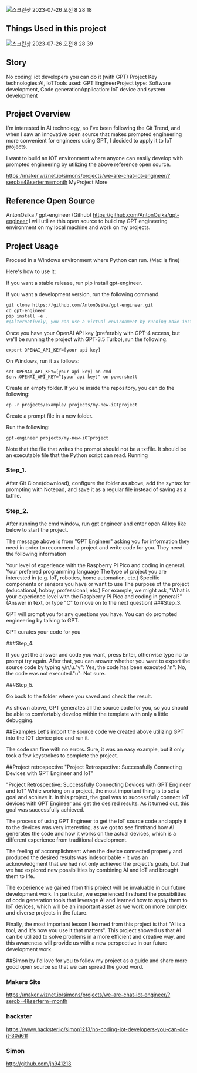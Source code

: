 
![스크린샷 2023-07-26 오전 8 28 18](https://github.com/wiznetmaker/IOT_gpt_engineer/assets/112835087/e58f731b-5956-4012-97f5-05aead1c530a)

## Things Used in this project
![스크린샷 2023-07-26 오전 8 28 39](https://github.com/wiznetmaker/IOT_gpt_engineer/assets/112835087/ca68de21-0885-4774-9adc-27bfa21bf306)

## Story
No coding! iot developers you can do it (with GPT) Project
Key technologies:AI, IoTTools used: GPT EngineerProject type: Software development, Code generationApplication: IoT device and system development

## Project Overview
I'm interested in AI technology, so I've been following the Git Trend, and when I saw an innovative open source that makes prompted engineering more convenient for engineers using GPT, I decided to apply it to IoT projects.

I want to build an IOT environment where anyone can easily develop with prompted engineering by utilizing the above reference open source.

https://maker.wiznet.io/simons/projects/we-are-chat-iot-engineer/?serob=4&serterm=month MyProject More

## Reference Open Source
⁠⁠AntonOsika / gpt-engineer (Github)
https://github.com/AntonOsika/gpt-engineer
I will utilize this open source to build my GPT engineering environment on my local machine and work on my projects.

## Project Usage
Proceed in a Windows environment where Python can run. (Mac is fine)

Here's how to use it:  

If you want a stable release, run pip install gpt-engineer.  

If you want a development version, run the following command.  
```python
git clone https://github.com/AntonOsika/gpt-engineer.git
cd gpt-engineer
pip install -e .
#(Alternatively, you can use a virtual environment by running make install && source venv/bin/activate).
```
Once you have your OpenAI API key (preferably with GPT-4 access, but we'll be running the project with GPT-3.5 Turbo), run the following:
```
export OPENAI_API_KEY=[your api key]
```
On Windows, run it as follows:
```
set OPENAI_API_KEY=[your api key] on cmd
$env:OPENAI_API_KEY="[your api key]" on powershell 
```
Create an empty folder. If you're inside the repository, you can do the following:
```
cp -r projects/example/ projects/my-new-iOTproject
```
Create a prompt file in a new folder.

Run the following:
```
gpt-engineer projects/my-new-iOTproject
```

Note that the file that writes the prompt should not be a txtfile. It should be an executable file that the Python script can read.
Running
### Step_1.

After Git Clone(download), configure the folder as above, add the syntax for prompting with Notepad, and save it as a regular file instead of saving as a txtfile.

### Step_2.

After running the cmd window, run gpt engineer and enter open AI key like below to start the project.

The message above is from "GPT Engineer" asking you for information they need in order to recommend a project and write code for you. They need the following information

Your level of experience with the Raspberry Pi Pico and coding in general.
Your preferred programming language
The type of project you are interested in (e.g. IoT, robotics, home automation, etc.)
Specific components or sensors you have or want to use
The purpose of the project (educational, hobby, professional, etc.)
For example, we might ask, "What is your experience level with the Raspberry Pi Pico and coding in general?"
(Answer in text, or type "C" to move on to the next question)
###Step_3.

GPT will prompt you for any questions you have. You can do prompted engineering by talking to GPT.

GPT curates your code for you

###Step_4.

If you get the answer and code you want, press Enter, otherwise type no to prompt try again. After that, you can answer whether you want to export the source code by typing y/n/u."y": Yes, the code has been executed."n": No, the code was not executed."u": Not sure.

###Step_5.

Go back to the folder where you saved and check the result.

As shown above, GPT generates all the source code for you, so you should be able to comfortably develop within the template with only a little debugging.

##Examples
Let's import the source code we created above utilizing GPT into the IOT device pico and run it.

The code ran fine with no errors. Sure, it was an easy example, but it only took a few keystrokes to complete the project.

##Project retrospective
"Project Retrospective: Successfully Connecting Devices with GPT Engineer and IoT"

"Project Retrospective: Successfully Connecting Devices with GPT Engineer and IoT"
While working on a project, the most important thing is to set a goal and achieve it. In this project, the goal was to successfully connect IoT devices with GPT Engineer and get the desired results. As it turned out, this goal was successfully achieved.

The process of using GPT Engineer to get the IoT source code and apply it to the devices was very interesting, as we got to see firsthand how AI generates the code and how it works on the actual devices, which is a different experience from traditional development.

The feeling of accomplishment when the device connected properly and produced the desired results was indescribable - it was an acknowledgment that we had not only achieved the project's goals, but that we had explored new possibilities by combining AI and IoT and brought them to life.

The experience we gained from this project will be invaluable in our future development work. In particular, we experienced firsthand the possibilities of code generation tools that leverage AI and learned how to apply them to IoT devices, which will be an important asset as we work on more complex and diverse projects in the future.

Finally, the most important lesson I learned from this project is that "AI is a tool, and it's how you use it that matters". This project showed us that AI can be utilized to solve problems in a more efficient and creative way, and this awareness will provide us with a new perspective in our future development work.

##Simon by
I'd love for you to follow my project as a guide and share more good open source so that we can spread the good word.


### Makers Site

https://maker.wiznet.io/simons/projects/we-are-chat-iot-engineer/?serob=4&serterm=month  


### hackster   

https://www.hackster.io/simon1213/no-coding-iot-developers-you-can-do-it-30d61f  

### Simon 

http://github.com/jh941213
